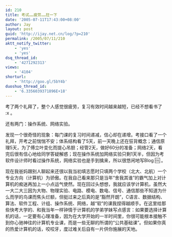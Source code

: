 ```yaml
---
id: 210
title: 考试……疲劳……狂一下
date: '2005-07-11T17:43:00+08:00'
author: Jay
layout: post
guid: 'http://ijay.net.cn/log/?p=210'
permalink: /2005/07/11/210
aktt_notify_twitter:
    - 'yes'
    - 'yes'
dsq_thread_id:
    - '4271292313'
views:
    - '4104'
shorturl:
    - 'http://goo.gl/5bY4b'
duoshuo_thread_id:
    - '6.3356039371896E+18'
---
```


考了两个礼拜了，整个人感觉很疲劳，复习有效时间越来越短，已经不想看书了 :x 。

还有两门：操作系统、网络实验。

发现一个很奇怪的现象：每门课的复习时间递减，信心却在递增。考接口看了一个礼拜，开考之前惴惴不安；体系结构看了5天，前一天晚上还在狂背概念；通信原理5天，为了傅立叶变化而提心吊胆；经管2天，做好60分的准备；网络2天，看完后很有信心地给同学答疑解惑；现在操作系统加网络实验只剩1天半，但因为考软件设计师时看过操作系统，网络实验也是手到擒来，所以很悠闲地写Blog :cool: 。

现在我爸妈跟别人聊起来还很以我当初填志愿时只填两个学校（北大、北航）一个专业方向（计算机）为骄傲。在我自己看来那只是当年“舍我其谁”的霸气加上对计算机的痴迷再加上一小点运气使然。现在回过头想想，我就应该学计算机，虽然大一大二大三因为大物、物理实验、电路、模电、数电、信号、通信那些不知道为什么而学的鸟课而焦头烂额，但挺过来之后真的是“豁然开朗”，C语言、数据结构、算法、软件工程、计组、操作系统、网络，越“软”的课我捏得越顺手。在这里给那些快考大学的、和我当年一样钟情于计算机的学弟学妹写点感言：如果要选择计算机的话，一定要有心理准备，因为在大学开始的一半时间里，你很可能根本接触不到你心驰神往的计算机专业课，而是一些无聊的所谓的“公共基础课”。但如果你真的热爱计算机的话，咬咬牙，度过难关后自有一片供你施展的天地。